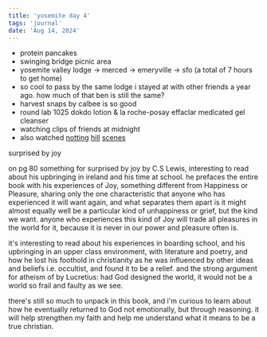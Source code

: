```yaml
---
title: 'yosemite day 4'
tags: 'journal'
date: 'Aug 14, 2024'
---
```


- protein pancakes
- swinging bridge picnic area
- yosemite valley lodge -> merced -> emeryville -> sfo (a total of 7 hours to get home)
- so cool to pass by the same lodge i stayed at with other friends a year ago. how much of that ben is still the same?
- harvest snaps by calbee is so good
- round lab 1025 dokdo lotion & la roche-posay effaclar medicated gel cleanser
- watching clips of friends at midnight
- also watched [notting](https://youtu.be/eMEnNRKallY) [hill](https://www.youtube.com/watch?v=wGVm2_ZssJE) [scenes](https://www.youtube.com/watch?v=sM4rv42qyvk)

surprised by joy

on pg 80 something for surprised by joy by C.S Lewis, interesting to read about his upbringing in ireland and his time at school. he prefaces the entire book with his experiences of Joy, something different from Happiness or Pleasure, sharing only the one characteristic that anyone who has experienced it will want again, and what separates them apart is it might almost equally well be a particular kind of unhappiness or grief, but the kind we want. anyone who experiences this kind of Joy will trade all pleasures in the world for it, because it is never in our power and pleasure often is.

it's interesting to read about his experiences in boarding school, and his upbringing in an upper class environment, with literature and poetry, and how he lost his foothold in christianity as he was influenced by other ideas and beliefs i.e. occultist, and found it to be a relief. and the strong argument for atheism of by Lucretius: had God designed the world, it would not be a world so frail and faulty as we see.

there's still so much to unpack in this book, and i'm curious to learn about how he eventually returned to God not emotionally, but through reasoning. it will help strengthen my faith and help me understand what it means to be a true christian.
